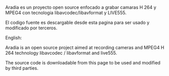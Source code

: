 Aradia es un proyecto open source enfocado a grabar camaras H 264 y MPEG4 con tecnologia libavcodec/libavformat y LIVE555.

El codigo fuente es descargable desde esta pagina para ser usado y modificado por terceros.

English:

Aradia is an open source project aimed at recording cameras and MPEG4 H 264 technology libavcodec / libavformat and live555.

The source code is downloadable from this page to be used and modified by third parties.